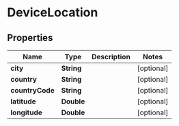 

# DeviceLocation


## Properties

| Name | Type | Description | Notes |
|------------ | ------------- | ------------- | -------------|
|**city** | **String** |  |  [optional] |
|**country** | **String** |  |  [optional] |
|**countryCode** | **String** |  |  [optional] |
|**latitude** | **Double** |  |  [optional] |
|**longitude** | **Double** |  |  [optional] |




